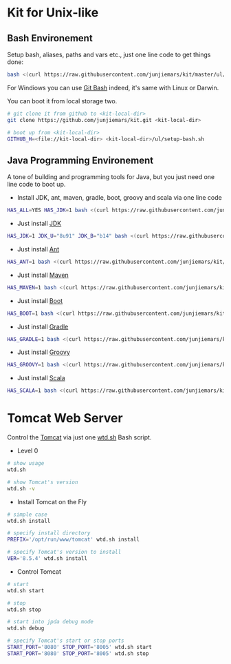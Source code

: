 # Kit for Unix-like

## Bash Environement 
Setup bash, aliases, paths and vars etc., just one line code to get things done:
```sh
bash <(curl https://raw.githubusercontent.com/junjiemars/kit/master/ul/setup-bash.sh)
```
For Windiows you can use [Git Bash](https://git-scm.com/downloads) indeed, it's same with Linux or Darwin.

You can boot it from local storage two.
```sh
# git clone it from github to <kit-local-dir>
git clone https://github.com/junjiemars/kit.git <kit-local-dir>

# boot up from <kit-local-dir>
GITHUB_H=<file://kit-local-dir> <kit-local-dir>/ul/setup-bash.sh  
```

## Java Programming Environement
A tone of building and programming tools for Java, but you just need one line code to boot up.

* Install JDK, ant, maven, gradle, boot, groovy and scala via one line code
```sh
HAS_ALL=YES HAS_JDK=1 bash <(curl https://raw.githubusercontent.com/junjiemars/kit/master/ul/install-java-kits.sh)
```
* Just install [JDK](http://www.oracle.com/technetwork/java/javase/downloads/index.html)
```sh
HAS_JDK=1 JDK_U="8u91" JDK_B="b14" bash <(curl https://raw.githubusercontent.com/junjiemars/kit/master/ul/install-java-kits.sh)
```
* Just install [Ant](http://ant.apache.org)
```sh
HAS_ANT=1 bash <(curl https://raw.githubusercontent.com/junjiemars/kit/master/ul/install-java-kits.sh)
```
* Just install [Maven](https://maven.apache.org)
```sh
HAS_MAVEN=1 bash <(curl https://raw.githubusercontent.com/junjiemars/kit/master/ul/install-java-kits.sh)
```
* Just install [Boot](http://boot-clj.com)
```sh
HAS_BOOT=1 bash <(curl https://raw.githubusercontent.com/junjiemars/kit/master/ul/install-java-kits.sh)
```
* Just install [Gradle](https://gradle.org)
```sh
HAS_GRADLE=1 bash <(curl https://raw.githubusercontent.com/junjiemars/kit/master/ul/install-java-kits.sh)
```
* Just install [Groovy](http://www.groovy-lang.org)
```sh
HAS_GROOVY=1 bash <(curl https://raw.githubusercontent.com/junjiemars/kit/master/ul/install-java-kits.sh)
```
* Just install [Scala](http://www.scala-lang.org)
```sh
HAS_SCALA=1 bash <(curl https://raw.githubusercontent.com/junjiemars/kit/master/ul/install-java-kits.sh)
```

# Tomcat Web Server
Control the [Tomcat](http://tomcat.apache.org) via just one [wtd.sh](https://raw.githubusercontent.com/junjiemars/kit/master/ul/wtd.sh) Bash script.

* Level 0
```sh
# show usage
wtd.sh

# show Tomcat's version
wtd.sh -v
```
* Install Tomcat on the Fly
```sh
# simple case
wtd.sh install

# specify install directory
PREFIX='/opt/run/www/tomcat' wtd.sh install

# specify Tomcat's version to install
VER='8.5.4' wtd.sh install
```
* Control Tomcat
```sh
# start 
wtd.sh start

# stop
wtd.sh stop

# start into jpda debug mode
wtd.sh debug

# specify Tomcat's start or stop ports
START_PORT='8080' STOP_PORT='8005' wtd.sh start
START_PORT='8080' STOP_PORT='8005' wtd.sh stop 
```